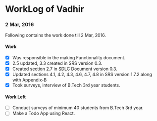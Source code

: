 WorkLog of Vadhir
==============

### 2 Mar, 2016
Following contains the work done till 2 Mar, 2016.

#### Work
- [x] Was responsible in the making Functionality document.
- [x] 2.5 updated, 3.3 created in SRS version 0.3.
- [x] Created section 2.7 in SDLC Document version 0.3.
- [x] Updated sections 4.1, 4.2, 4.3, 4.6, 4.7, 4.8 in SRS version 1.7.2 along with Appendix-B
- [x] Took surveys, interview of B.Tech 3rd year students.

#### Work Left
- [ ] Conduct surveys of minimum 40 students from B.Tech 3rd year.
- [ ] Make a Todo App using React.
